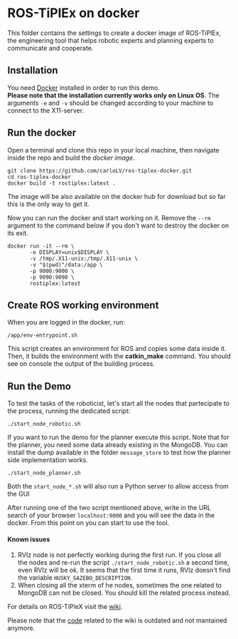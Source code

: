 # ROS-TiPlEx on docker
This folder contains the settings to create a docker image of ROS-TiPlEx,
the engineering tool that helps robotic experts and planning experts to communicate and cooperate.

## Installation
You need [Docker](https://www.docker.com/) installed in order to run this demo.    
**Please note that the installation currently works only on Linux OS**. The arguments  `-e` and `-v` should be changed according to your machine to connect to the X11-server.

## Run the docker
Open a terminal and clone this repo in your local machine, then navigate inside the repo and build the *docker image*.
```
git clone https://github.com/carloLV/ros-tiplex-docker.git
cd ros-tiplex-docker
docker build -t rostiplex:latest .
```
The image will be also available on the docker hub for download but so far this is the only way to get it.

Now you can run the docker and start working on it. Remove the `--rm` argument to the command below if you don't want to destroy the docker on its exit.     

```
docker run -it --rm \
       -e DISPLAY=unix$DISPLAY \
       -v /tmp/.X11-unix:/tmp/.X11-unix \
       -v "$(pwd)"/data:/app \
       -p 9000:9000 \
       -p 9090:9090 \
       rostiplex:latest
```

## Create ROS working environment
When you are logged in the docker, run:
```
/app/env-entrypoint.sh
```
This script creates an environment for ROS and copies some data inside it. Then, it builds the environment with the **catkin_make** command.
You should see on console the output of the building process.

## Run the Demo
To test the tasks of the roboticist, let's start all the nodes that partecipate to the process, running the dedicated script:
```
./start_node_robotic.sh
```
If you want to run the demo for the planner execute this script.
Note that for the planner, you need some data already existing in the MongoDB. You can install the dump available in the folder `message_store` to test
how the planner side implementation works.
```
./start_node_planner.sh
```
Both the `start_node_*.sh` will also run a Python server to allow access from the GUI

After running one of the two script mentioned above, write in the URL search of your browser `localhost:9000` and you will see the data in the docker.
From this point on you can start to use the tool.

#### Known issues
1. RVIz node is not perfectly working during the first run. If you close all the nodes and re-run the script `./start_node_robotic.sh` a second time, even RVIz will be ok.
It seems that the first time it runs, RVIz doesn't find the variable `HUSKY_GAZEBO_DESCRIPTION`.
1. When closing all the xterm of he nodes, sometimes the one related to MongoDB can not be closed. You should kill the related process instead.

For details on ROS-TiPleX visit the [wiki](https://github.com/carloLV/ROS-TiPlEx/wiki). 

Please note that the [code](https://github.com/carloLV/ROS-TiPlEx) related to the wiki is outdated and not mantained anymore.
